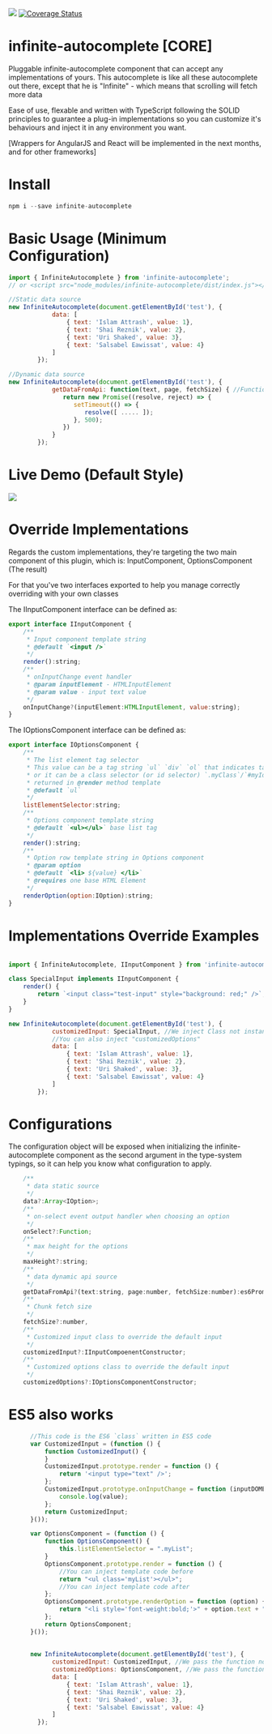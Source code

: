 <a><img src='https://travis-ci.org/Attrash-Islam/infinite-autocomplete.svg?branch=master' /></a>     <a href='https://coveralls.io/github/Attrash-Islam/infinite-autocomplete'><img src='https://coveralls.io/repos/github/Attrash-Islam/infinite-autocomplete/badge.svg' alt='Coverage Status' /></a>


# infinite-autocomplete [CORE]
Pluggable infinite-autocomplete component that can accept any implementations of yours.
This autocomplete is like all these autocomplete out there, except that he is "Infinite" - which means that scrolling will fetch more data

Ease of use, flexable and written with TypeScript following the SOLID principles to guarantee a plug-in implementations so you can customize it's behaviours and inject it in any environment you want. 

[Wrappers for AngularJS and React will be implemented in the next months, and for other frameworks]

# Install
```js
npm i --save infinite-autocomplete
```

# Basic Usage (Minimum Configuration)
```js
import { InfiniteAutocomplete } from 'infinite-autocomplete';
// or <script src="node_modules/infinite-autocomplete/dist/index.js"></script>

//Static data source
new InfiniteAutocomplete(document.getElementById('test'), {
            data: [
                { text: 'Islam Attrash', value: 1},
                { text: 'Shai Reznik', value: 2},
                { text: 'Uri Shaked', value: 3},
                { text: 'Salsabel Eawissat', value: 4}
            ]
        });

//Dynamic data source
new InfiniteAutocomplete(document.getElementById('test'), {
            getDataFromApi: function(text, page, fetchSize) { //Function return a Promise (http resource)
               return new Promise((resolve, reject) => {
                  setTimeout(() => {
                     resolve([ ..... ]);
                  }, 500);
               })
            }
        });
```

# Live Demo (Default Style)

<img src="https://cdn.rawgit.com/Attrash-Islam/assets/749035d3/infi-basic.gif" />

# Override Implementations
Regards the custom implementations, they're targeting the two main component of this plugin, which is: InputComponent, OptionsComponent (The result)

For that you've two interfaces exported to help you manage correctly overriding with your own classes

The IInputComponent interface can be defined as:

```js
export interface IInputComponent {
    /**
     * Input component template string
     * @default `<input />`
     */
    render():string;
    /**
     * onInputChange event handler
     * @param inputElement - HTMLInputElement
     * @param value - input text value
     */
    onInputChange?(inputElement:HTMLInputElement, value:string);
}
```

The IOptionsComponent interface can be defined as:

```js
export interface IOptionsComponent {
    /**
     * The list element tag selector
     * This value can be a tag string `ul` `div` `ol` that indicates tag name,
     * or it can be a class selector (or id selector) `.myClass`/`#myId` which is 
     * returned in @render method template
     * @default `ul`
     */
    listElementSelector:string;
    /**
     * Options component template string
     * @default `<ul></ul>` base list tag
     */
    render():string;
    /**
     * Option row template string in Options component
     * @param option
     * @default `<li> ${value} </li>`
     * @requires one base HTML Element
     */
    renderOption(option:IOption):string;
}
```

# Implementations Override Examples

```js

import { InfiniteAutocomplete, IInputComponent } from 'infinite-autocomplete';

class SpecialInput implements IInputComponent {
    render() {
        return `<input class="test-input" style="background: red;" />`;
    }
}

new InfiniteAutocomplete(document.getElementById('test'), {
            customizedInput: SpecialInput, //We inject Class not instance object
            //You can also inject "customizedOptions"
            data: [
                { text: 'Islam Attrash', value: 1},
                { text: 'Shai Reznik', value: 2},
                { text: 'Uri Shaked', value: 3},
                { text: 'Salsabel Eawissat', value: 4}
            ]
        });
```

# Configurations
The configuration object will be exposed when initializing the infinite-autocomplete component as the second argument in the type-system typings, so it can help you know what configuration to apply.

```js
    /**
     * data static source
     */
    data?:Array<IOption>;
    /**
     * on-select event output handler when choosing an option
     */
    onSelect?:Function;
    /**
     * max height for the options
     */
    maxHeight?:string;
    /**
     * data dynamic api source
     */
    getDataFromApi?(text:string, page:number, fetchSize:number):es6Promise<Array<any>>;
    /**
     * Chunk fetch size
     */
    fetchSize?:number,
    /**
     * Customized input class to override the default input
     */
    customizedInput?:IInputCompoenentConstructor;
    /**
     * Customized options class to override the default input
     */
    customizedOptions?:IOptionsComponentConstructor;
```

# ES5 also works
```js
      //This code is the ES6 `class` written in ES5 code
      var CustomizedInput = (function () {
          function CustomizedInput() {
          }
          CustomizedInput.prototype.render = function () {
              return '<input type="text" />';
          };
          CustomizedInput.prototype.onInputChange = function (inputDOMElement, value) {
              console.log(value);
          };
          return CustomizedInput;
      }());

      var OptionsComponent = (function () {
          function OptionsComponent() {
              this.listElementSelector = ".myList";
          }
          OptionsComponent.prototype.render = function () {
              //You can inject template code before
              return "<ul class='myList'></ul>";
              //You can inject template code after
          };
          OptionsComponent.prototype.renderOption = function (option) {
              return "<li style='font-weight:bold;'>" + option.text + "</li>";
          };
          return OptionsComponent;
      }());
      
      
      new InfiniteAutocomplete(document.getElementById('test'), {
            customizedInput: CustomizedInput, //We pass the function not prototype
            customizedOptions: OptionsComponent, //We pass the function not prototype
            data: [
                { text: 'Islam Attrash', value: 1},
                { text: 'Shai Reznik', value: 2},
                { text: 'Uri Shaked', value: 3},
                { text: 'Salsabel Eawissat', value: 4}
            ]
        });
      
```
